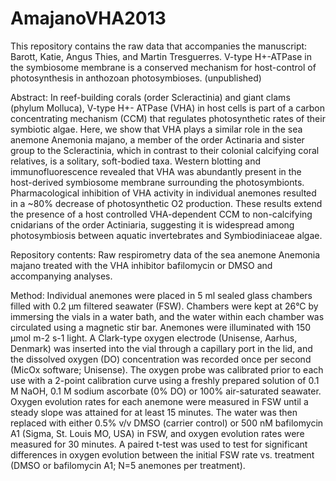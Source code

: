 # AmajanoVHA2013

This repository contains the raw data that accompanies the manuscript:
Barott, Katie, Angus Thies, and Martin Tresguerres. V-type H+-ATPase in the symbiosome membrane is a conserved mechanism for host-control of photosynthesis in anthozoan photosymbioses. (unpublished) 

Abstract: 
In reef-building corals (order Scleractinia) and giant clams (phylum Molluca), V-type H+- ATPase (VHA) in host cells is part of a carbon concentrating mechanism (CCM) that regulates photosynthetic rates of their symbiotic algae. Here, we show that VHA plays a similar role in the sea anemone Anemonia majano, a member of the order Actinaria and sister group to the Scleractinia, which in contrast to their colonial calcifying coral relatives, is a solitary, soft-bodied taxa. Western blotting and immunofluorescence revealed that VHA was abundantly present in the host-derived symbiosome membrane surrounding the photosymbionts. Pharmacological inhibition of VHA activity in individual anemones resulted in a ~80% decrease of photosynthetic O2 production. These results extend the presence of a host controlled VHA-dependent CCM to non-calcifying cnidarians of the order Actiniaria, suggesting it is widespread among photosymbiosis between aquatic invertebrates and Symbiodiniaceae algae. 

Repository contents:
Raw respirometry data of the sea anemone Anemonia majano treated with the VHA inhibitor bafilomycin or DMSO and accompanying analyses. 

Method: 
Individual anemones were placed in 5 ml sealed glass chambers filled with 0.2 μm filtered seawater (FSW). Chambers were kept at 26°C by immersing the vials in a water bath, and the water within each chamber was circulated using a magnetic stir bar. Anemones were illuminated with 150 μmol m-2 s-1 light. A Clark-type oxygen electrode (Unisense, Aarhus, Denmark) was inserted into the vial through a capillary port in the lid, and the dissolved oxygen (DO) concentration was recorded once per second (MicOx software; Unisense). The oxygen probe was calibrated prior to each use with a 2-point calibration curve using a freshly prepared solution of 0.1 M NaOH, 0.1 M sodium ascorbate (0% DO) or 100% air-saturated seawater. Oxygen evolution rates for each anemone were measured in FSW until a steady slope was attained for at least 15 minutes. The water was then replaced with either 0.5% v/v DMSO (carrier control) or 500 nM bafilomycin A1 (Sigma, St. Louis MO, USA) in FSW, and oxygen evolution rates were measured for 30 minutes. A paired t-test was used to test for significant differences in oxygen evolution between the initial FSW rate vs. treatment (DMSO or bafilomycin A1; N=5 anemones per treatment). 

